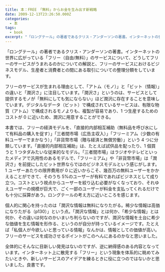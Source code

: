 ```yaml
---
title: 本：FREE　「無料」からお金を生み出す新戦略
date: 2009-12-13T23:26:50.000Z
categories:
  - 本
tags:
  - book
excerpt: "「ロングテール」の著者であるクリス・アンダーソンの著書。インターネットの世界に広がっている「フリー（自由/無料）」のサービスについて、どうしてフリーのサービスがうまれるのかについての解説と、フリーのサービスにおけるビジネスモデル、生産者と消費者との間にある取引についての整理分類をしています。"
---
```


「ロングテール」の著者であるクリス・アンダーソンの著書。インターネットの世界に広がっている「フリー（自由/無料）」のサービスについて、どうしてフリーのサービスがうまれるのかについての解説と、フリーのサービスにおけるビジネスモデル、生産者と消費者との間にある取引についての整理分類をしています。

フリーのサービスが生まれる理由として、「アトム（モノ）」と「ビット（情報）」の違いと「潤沢さ」に注目しています。「潤沢さ」というのは、サービスとして提供するモノが「無料にしても気にならない」ほど潤沢に存在することを意味しています。デジタルなデータ（ビット）で構成されているサービスは、有限な物質（アトム）で構成されるモノよりも、複製が容易であり、1 つ生産するためのコストが 0 に近いため、潤沢に用意することができる。

本書では、フリーの経済モデルを、「直接的内部相互補助（無料品を呼び水にして有料品の購入を促す）」「三者間市場（広告主収入）」「フリーミアム（少数の有料ユーザーでまかなう）」「非貨幣市場（贈与経済と無償労働）」という 4 つに分類しています。「直接的内部相互補助」は、たとえば試供品を配ったり、1 個買うと 1 つタダみたいな従来的なモデル。「三者間市場」はラジオやテレビといったメディアで汎用性のあるモデルで、「フリーミアム」や「非貨幣市場」は「潤沢さ」を前提にしたビット世界ならではのビジネスモデルという感じがします。1 ユーザーあたりの限界費用が 0 に近いからこそ、幾百万の無料ユーザーをかかえることができて、そのうち 5&#x25;のユーザーが有料であればビジネスとして成り立つ。コストという視点からユーザーを絞り込む必要がなくなっており、それゆえユーザーの規模が巨大で、ごく一部のユーザーが料金を支払ってくれるだけでも十分に採算があう。ロングテールの考え方に近いところを感じます。

個人的に関心を持ったのは「潤沢な情報は無料になりたがる。稀少な情報は高価になりたがる（p130）」という点。「潤沢な情報」とは何か、「希少な情報」とは何か、その違いは何なのかいまいち判らないのですが、潤沢な情報を土台に希少な価値を生む情報を形作る、というのが自分が持っているイメージです。たとえば「私個人が今欲しいと思っている情報」なんかは、情報としての価値が高い。フリーのサービスを成功させるポイントがこのへんにあるのかなと思いました。

全体的にそんなに目新しい発見はないのですが、逆に納得感のある内容となっています。インターネット上に散見する「フリー」という現象を体系的に眺めてみたいときや、新しいサービスのアイデアを練るときに役に立つのではないかと思いました。良書です。
